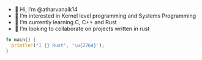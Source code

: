 - 👋 Hi, I’m @atharvanaik14
- 👀 I’m interested in Kernel level programming and Systems Programming
- 🌱 I’m currently learning C, C++ and Rust
- 💞️ I’m looking to collaborate on projects written in rust

```Rust
fn main() {
  println!("I {} Rust", '\u{2764}');
}
```

<!---
atharvanaik14/atharvanaik14 is a ✨ special ✨ repository because its `README.md` (this file) appears on your GitHub profile.
You can click the Preview link to take a look at your changes.
--->
